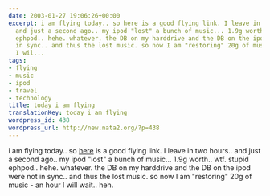 ```yaml
---
date: 2003-01-27 19:06:26+00:00
excerpt: i am flying today.. so here is a good flying link. I leave in two hours..
  and just a second ago.. my ipod "lost" a bunch of music... 1.9g worth.. wtf. stupid
  ephpod.. hehe. whatever. the DB on my harddrive and the DB on the ipod were not
  in sync.. and thus the lost music. so now I am "restoring" 20g of music - an hour
  I wil...
tags:
- flying
- music
- ipod
- travel
- technology
title: today i am flying
translationKey: today i am flying
wordpress_id: 438
wordpress_url: http://new.nata2.org/?p=438
---
```


i am flying today.. so <a href="http://pennandteller.com/sincity/penniphile/federalvip.html">here</a> is a good flying link. I leave in two hours.. and just a second ago.. my ipod "lost" a bunch of music... 1.9g worth.. wtf. stupid ephpod.. hehe. whatever. the DB on my harddrive and the DB on the ipod were not in sync.. and thus the lost music. so now I am "restoring" 20g of music - an hour I will wait.. heh.